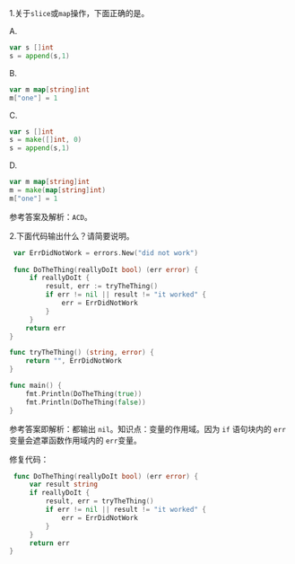 1.关于`slice`或`map`操作，下面正确的是。

A.

```go
var s []int
s = append(s,1)
```

B.

```go
var m map[string]int
m["one"] = 1 
```

C.

```go
var s []int
s = make([]int, 0)
s = append(s,1)
```

D.

```go
var m map[string]int
m = make(map[string]int)
m["one"] = 1 
```

参考答案及解析：`ACD`。

2.下面代码输出什么？请简要说明。

```go
 var ErrDidNotWork = errors.New("did not work")
 
 func DoTheThing(reallyDoIt bool) (err error) {
     if reallyDoIt {
         result, err := tryTheThing()
         if err != nil || result != "it worked" {
             err = ErrDidNotWork
         }
     }
    return err
}

func tryTheThing() (string, error) {
    return "", ErrDidNotWork
}

func main() {
    fmt.Println(DoTheThing(true))
    fmt.Println(DoTheThing(false))
}
```

参考答案即解析：都输出 `nil`。知识点：变量的作用域。因为 `if` 语句块内的 `err `变量会遮罩函数作用域内的 `err`变量。

修复代码：

```go
 func DoTheThing(reallyDoIt bool) (err error) {
     var result string
     if reallyDoIt {
         result, err = tryTheThing()
         if err != nil || result != "it worked" {
             err = ErrDidNotWork
         }
     }
     return err
}
```

